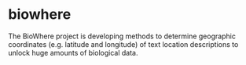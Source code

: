 # biowhere
The BioWhere project is developing methods to determine geographic coordinates (e.g. latitude and longitude) of text location descriptions to unlock huge amounts of biological data.
